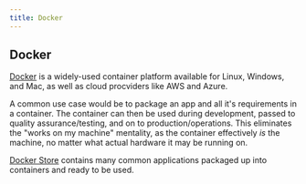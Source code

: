 ```yaml
---
title: Docker
---
```

## Docker

[Docker](https://www.docker.com/) is a widely-used container platform available for Linux, Windows, and Mac, as well as cloud procviders like AWS and Azure.

A common use case would be to package an app and all it's requirements in a container. The container can then be used during development, passed to quality assurance/testing, and on to production/operations. This eliminates the "works on my machine" mentality, as the container effectively _is_ the machine, no matter what actual hardware it may be running on.

[Docker Store](https://hub.docker.com/explore/) contains many common applications packaged up into containers and ready to be used.
